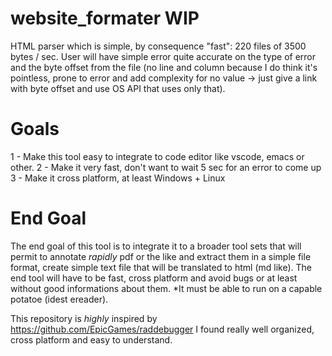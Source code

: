 # website_formater WIP
 HTML parser which is simple, by consequence "fast": 220 files of 3500 bytes / sec.
 User will have simple error quite accurate on the type of error and the byte offset from the file (no line and column because I do think it's pointless, prone to error and add complexity for no value -> just give a link with byte offset and use OS API that uses only that).
 
# Goals
1 - Make this tool easy to integrate to code editor like vscode, emacs or other.
2 - Make it very fast, don't want to wait 5 sec for an error to come up
3 - Make it cross platform, at least Windows + Linux

# End Goal 

The end goal of this tool is to integrate it to a broader tool sets that will permit to annotate *rapidly* pdf or the like and extract them in a simple file format, create simple text file that will be translated to html (md like).
The end tool will have to be fast, cross platform and avoid bugs or at least without good informations about them. *It must be able to run on a capable potatoe (idest ereader).
 
This repository is *highly* inspired by https://github.com/EpicGames/raddebugger I found really well organized, cross platform and easy to understand.